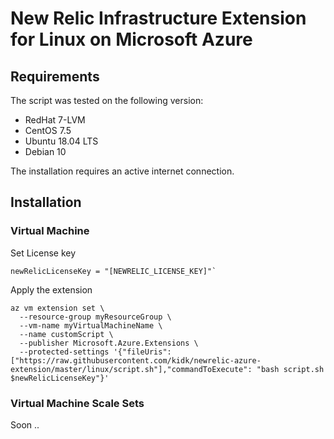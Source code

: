 # New Relic Infrastructure Extension for Linux on Microsoft Azure

## Requirements

The script was tested on the following version:
* RedHat 7-LVM
* CentOS 7.5
* Ubuntu 18.04 LTS
* Debian 10

The installation requires an active internet connection.

## Installation

### Virtual Machine

Set License key
```
newRelicLicenseKey = "[NEWRELIC_LICENSE_KEY]"`
```

Apply the extension
```
az vm extension set \
  --resource-group myResourceGroup \
  --vm-name myVirtualMachineName \
  --name customScript \
  --publisher Microsoft.Azure.Extensions \
  --protected-settings '{"fileUris": ["https://raw.githubusercontent.com/kidk/newrelic-azure-extension/master/linux/script.sh"],"commandToExecute": "bash script.sh $newRelicLicenseKey"}'
```

### Virtual Machine Scale Sets

Soon ..
